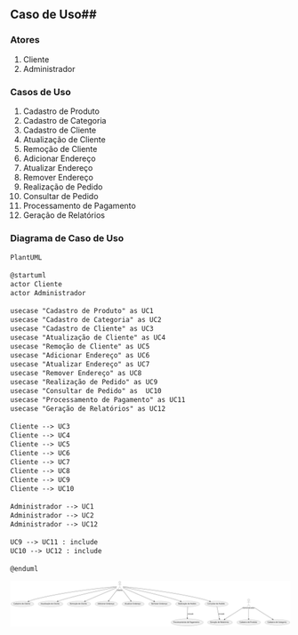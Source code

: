 ## Caso de Uso##

### Atores ###
1. Cliente
2. Administrador

### Casos de Uso ###
1. Cadastro de Produto 
2. Cadastro de Categoria 
3. Cadastro de Cliente
4. Atualização de Cliente 
5. Remoção de Cliente
6. Adicionar Endereço
7. Atualizar Endereço
8. Remover Endereço
9. Realização de Pedido 
10. Consultar de Pedido 
11. Processamento de Pagamento 
12. Geração de Relatórios

### Diagrama de Caso de Uso ###

```
PlantUML

@startuml 
actor Cliente 
actor Administrador

usecase "Cadastro de Produto" as UC1 
usecase "Cadastro de Categoria" as UC2
usecase "Cadastro de Cliente" as UC3
usecase "Atualização de Cliente" as UC4 
usecase "Remoção de Cliente" as UC5
usecase "Adicionar Endereço" as UC6
usecase "Atualizar Endereço" as UC7
usecase "Remover Endereço" as UC8
usecase "Realização de Pedido" as UC9 
usecase "Consultar de Pedido" as  UC10
usecase "Processamento de Pagamento" as UC11  
usecase "Geração de Relatórios" as UC12

Cliente --> UC3
Cliente --> UC4
Cliente --> UC5
Cliente --> UC6
Cliente --> UC7
Cliente --> UC8
Cliente --> UC9
Cliente --> UC10

Administrador --> UC1
Administrador --> UC2
Administrador --> UC12

UC9 --> UC11 : include
UC10 --> UC12 : include

@enduml
```
![Diagrama de Caso de Uso](DiagramaDeCasoDeUso.svg)

